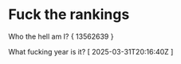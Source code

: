 # Fuck the rankings

Who the hell am I?
{ 13562639 }

What fucking year is it?
[ 2025-03-31T20:16:40Z ]
